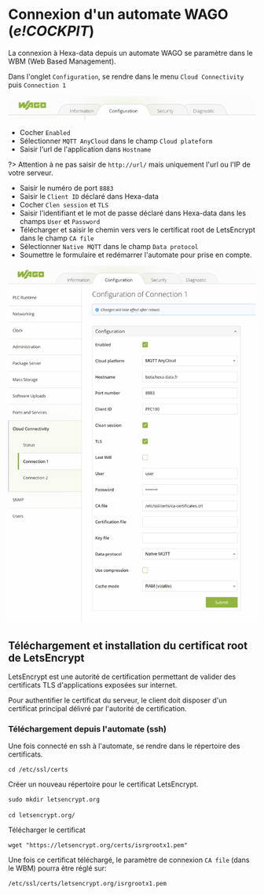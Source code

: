 # Connexion d'un automate WAGO (_e!COCKPIT_)

La connexion à Hexa-data depuis un automate WAGO se paramètre dans le WBM (Web Based Management).

Dans l'onglet ```Configuration```, se rendre dans le menu ```Cloud Connectivity``` puis ```Connection 1```

![alt](./_medias/navWbmWago.png ':size=70%')

* Cocher ```Enabled```
* Sélectionner ```MQTT AnyCloud``` dans le champ ```Cloud plateform```
* Saisir l'url de l'application dans ```Hostname```

?> Attention à ne pas saisir de ```http://url/``` mais uniquement l'url ou l'IP de votre serveur.

* Saisir le numéro de port ```8883```
* Saisir le ```Client ID``` déclaré dans Hexa-data
* Cocher ```Clen session``` et ```TLS```
* Saisir l'identifiant et le mot de passe déclaré dans Hexa-data dans les champs ```User``` et ```Password```
* Télécharger et saisir le chemin vers vers le certificat root de LetsEncrypt dans le champ ```CA file```
* Sélectionner ```Native MQTT``` dans le champ ```Data protocol```
* Soumettre le formulaire et redémarrer l'automate pour prise en compte.

![alt](./_medias/formWbmWago.png ':size=70%')

## Téléchargement et installation du certificat root de LetsEncrypt

LetsEncrypt est une autorité de certification permettant de valider des certificats TLS d'applications exposées sur internet.

Pour authentifier le certificat du serveur, le client doit disposer d'un certificat principal délivré par l'autorité de certification.

### Téléchargement depuis l'automate (ssh)

Une fois connecté en ssh à l'automate, se rendre dans le répertoire des certificats.

```
cd /etc/ssl/certs
```

Créer un nouveau répertoire pour le certificat LetsEncrypt.

```
sudo mkdir letsencrypt.org

cd letsencrypt.org/
```

Télécharger le certificat

```
wget "https://letsencrypt.org/certs/isrgrootx1.pem"
```

Une fois ce certificat téléchargé, le paramètre de connexion ```CA file``` (dans le WBM) pourra être réglé sur:

```
/etc/ssl/certs/letsencrypt.org/isrgrootx1.pem
```




